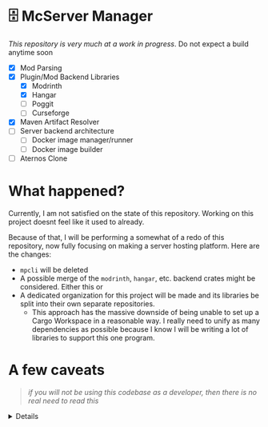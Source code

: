 # 🗄️ McServer Manager
*This repository is very much at a work in progress*. Do not expect a build anytime soon

- [x] Mod Parsing
- [x] Plugin/Mod Backend Libraries
  - [x] Modrinth
  - [x] Hangar
  - [ ] Poggit
  - [ ] Curseforge
- [x] Maven Artifact Resolver
- [ ] Server backend architecture
  - [ ] Docker image manager/runner
  - [ ] Docker image builder
- [ ] Aternos Clone

# What happened?
Currently, I am not satisfied on the state of this repository. Working on this project doesnt feel like it used to already.

Because of that, I will be performing a somewhat of a redo of this repository, now fully focusing on making
a server hosting platform. Here are the changes:
- `mpcli` will be deleted
- A possible merge of the `modrinth`, `hangar`, etc. backend crates might be
  considered. Either this or
- A dedicated organization for this project will be made and its libraries be split into their own separate repositories.
  - This approach has the massive downside of being unable to set up a Cargo Workspace in a reasonable way. I really need to unify as many dependencies as possible because I know I will be writing a lot of libraries to support this one program.

# A few caveats
> *if you will not be using this codebase as a developer, then there is no real need to read this*

<details>

## `denji`: The Minecraft Docker Image Manager & Builder
- *specifically on the **builder** side of things,*
  - `denji` has a weird quirk where the `software_version` for `denji::ServerSoftwareOptions` actually refers to the *artifact version*.
    - This quirk is not apparent for Neo/Forged servers, as the server installers *only install the server version specified in their artifact version*
    - For Fabric and Quilt servers, however, since they are installer-based JARs, they're artifact versions point to the *installer*'s artifact version, ***NOT THE SERVER'S***

</details>